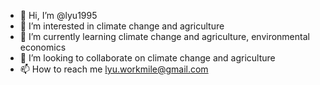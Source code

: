 - 👋 Hi, I’m @lyu1995
- 👀 I’m interested in climate change and agriculture
- 🌱 I’m currently learning climate change and agriculture, environmental economics
- 💞️ I’m looking to collaborate on climate change and agriculture
- 📫 How to reach me lyu.workmile@gmail.com

<!---
lyu1995/lyu1995 is a ✨ special ✨ repository because its `README.md` (this file) appears on your GitHub profile.
You can click the Preview link to take a look at your changes.
--->
